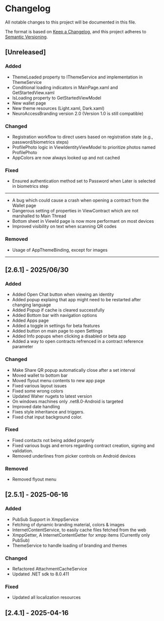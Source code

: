 # Changelog

All notable changes to this project will be documented in this file.

The format is based on [Keep a Changelog](https://keepachangelog.com/en/1.1.0/),
and this project adheres to [Semantic Versioning](https://semver.org/spec/v2.0.0.html).

## [Unreleased]

### Added

- ThemeLoaded property to IThemeService and implementation in ThemeService
- Conditional loading indicators in MainPage.xaml and GetStartedView.xaml
- IsLoading property to GetStartedViewModel
- New wallet page
- New theme resources (Light.xaml, Dark.xaml)
- NeuroAccessBranding version 2.0 (Version 1.0 is still compatible)

### Changed

- Registration workflow to direct users based on registration state (e.g., password/biometrics steps)
- ProfilePhoto logic in ViewIdentityViewModel to prioritize photos named ProfilePhoto
- AppColors are now always looked up and not cached

### Fixed

- Ensured authentication method set to Password when Later is selected in biometrics step
- --
- A bug which could cause a crash when opening a contract from the Wallet page
- Dangerous setting of properties in ViewContract which are not marshalled to Main Thread
- Bottom sheet in ViewId page is now more performant on most devices
- Improved visibility on text when scanning QR codes

### Removed

- Usage of AppThemeBinding, except for images
- --

## [2.6.1] - 2025/06/30

### Added

- Added Open Chat button when viewing an identity
- Added popup explaing that app might need to be restarted after changing language
- Added Popup if cache is cleared successfully
- Added Bottom bar with navigation options
- Added Apps page
- Added a toggle in settings for beta features
- Added button on main page to open Settings
- Added Info popups when clicking a disabled or beta app
- Added a way to open contracts refrenced in a contract reference parameter

### Changed

- Make Share QR popup automatically close after a set interval
- Moved wallet to bottom bar
- Moved flyout menu contents to new app page
- Fixed various layout issues
- Fixed some wrong colors
- Updated Waher nugets to latest version
- On windows machines only .net8.0-Android is targeted
- Improved date handling
- Fixes style inheritance and triggers.
- Fixed chat input background color.

### Fixed

- Fixed contacts not being added properly
- Fixed various bugs and errors regarding contract creation, signing and validation.
- Removed underlines from picker controls on Android devices

### Removed

- Removed flyout menu

## [2.5.1] - 2025-06-16

### Added

- PubSub Support in XmppService
- Fetching of dynamic branding material, colors & images
- InternetContentService, to easily cache files fetched from the web
- XmppGetter, A InternetContentGetter for xmpp items (Currently only PubSub)
- ThemeService to handle loading of branding and themes

### Changed

- Refactored AttachmentCacheService
- Updated .NET sdk to 8.0.411

### Fixed

- Updated all localization resources

## [2.4.1] - 2025-04-16

